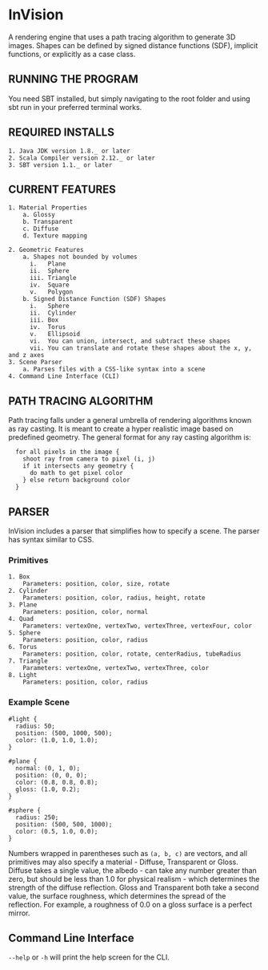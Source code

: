 # InVision
A rendering engine that uses a path tracing algorithm to generate 3D images.
Shapes can be defined by signed distance functions (SDF), implicit functions, or explicitly as a case class.

## RUNNING THE PROGRAM
You need SBT installed, but simply navigating to the root folder and using sbt run in your preferred terminal works.

## REQUIRED INSTALLS
    1. Java JDK version 1.8._ or later
    2. Scala Compiler version 2.12._ or later
    3. SBT version 1.1._ or later

## CURRENT FEATURES
    1. Material Properties
        a. Glossy
        b. Transparent
        c. Diffuse
        d. Texture mapping

    2. Geometric Features
        a. Shapes not bounded by volumes
          i.   Plane
          ii.  Sphere
          iii. Triangle
          iv.  Square
          v.   Polygon
        b. Signed Distance Function (SDF) Shapes
          i.   Sphere
          ii.  Cylinder
          iii. Box
          iv.  Torus
          v.   Ellipsoid
          vi.  You can union, intersect, and subtract these shapes
          vii. You can translate and rotate these shapes about the x, y, and z axes
    3. Scene Parser
        a. Parses files with a CSS-like syntax into a scene
    4. Command Line Interface (CLI)

## PATH TRACING ALGORITHM
Path tracing falls under a general umbrella of rendering algorithms known as ray casting.
It is meant to create a hyper realistic image based on predefined geometry.
The general format for any ray casting algorithm is:
```
  for all pixels in the image {
    shoot ray from camera to pixel (i, j)
    if it intersects any geometry {
      do math to get pixel color
    } else return background color
  }
```

## PARSER
InVision includes a parser that simplifies how to specify a scene.
The parser has syntax similar to CSS.

### Primitives
    1. Box
        Parameters: position, color, size, rotate
    2. Cylinder
        Parameters: position, color, radius, height, rotate
    3. Plane
        Parameters: position, color, normal
    4. Quad
        Parameters: vertexOne, vertexTwo, vertexThree, vertexFour, color
    5. Sphere
        Parameters: position, color, radius
    6. Torus
        Parameters: position, color, rotate, centerRadius, tubeRadius
    7. Triangle
        Parameters: vertexOne, vertexTwo, vertexThree, color
    8. Light
        Parameters: position, color, radius

### Example Scene
```
#light {
  radius: 50;
  position: (500, 1000, 500);
  color: (1.0, 1.0, 1.0);
}

#plane {
  normal: (0, 1, 0);
  position: (0, 0, 0);
  color: (0.8, 0.8, 0.8);
  gloss: (1.0, 0.2);
}

#sphere {
  radius: 250;
  position: (500, 500, 1000);
  color: (0.5, 1.0, 0.0);
}
```

Numbers wrapped in parentheses such as `(a, b, c)` are vectors, and
all primitives may also specify a material - Diffuse, Transparent or Gloss.
Diffuse takes a single value, the albedo - can take any number greater than zero,
but should be less than 1.0 for physical realism - which
determines the strength of the diffuse reflection. Gloss and Transparent both
take a second value, the surface roughness, which determines the spread of the
reflection. For example, a roughness of 0.0 on a gloss surface is a perfect mirror.

## Command Line Interface
  `--help` or `-h` will print the help screen for the CLI.
